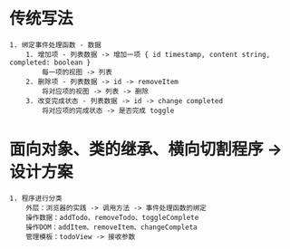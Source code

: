 # 传统写法
    1. 绑定事件处理函数 - 数据
        1. 增加项 - 列表数据 -> 增加一项 { id timestamp, content string, completed: boolean }
            每一项的视图 -> 列表
        2. 删除项 - 列表数据 -> id -> removeItem
            将对应项的视图 -> 列表 -> 删除
        3. 改变完成状态 - 列表数据 -> id -> change completed
            将对应项的完成状态 -> 是否完成 toggle
    
# 面向对象、类的继承、横向切割程序 -> 设计方案
    1. 程序进行分类
        外层：浏览器的实践 -> 调用方法 -> 事件处理函数的绑定
        操作数据：addTodo、removeTodo、toggleComplete
        操作DOM：addItem、removeItem、changeCompleta
        管理模板：todoView -> 接收参数